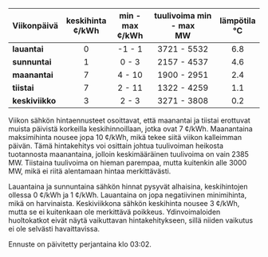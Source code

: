 | Viikonpäivä  | keskihinta<br>¢/kWh | min - max<br>¢/kWh | tuulivoima min - max<br>MW | lämpötila<br>°C |
|:-------------|:----------------:|:----------------:|:-------------:|:-------------:|
| **lauantai** |        0        |      -1 - 1     |    3721 - 5532   |      6.8      |
| **sunnuntai**|        1        |      0 - 3      |    2157 - 4537   |      4.6      |
| **maanantai**|        7        |      4 - 10     |    1900 - 2951   |      2.4      |
| **tiistai**  |        7        |      2 - 11     |    1322 - 4259   |      1.1      |
| **keskiviikko**|      3        |      2 - 3      |    3271 - 3808   |      0.2      |

Viikon sähkön hintaennusteet osoittavat, että maanantai ja tiistai erottuvat muista päivistä korkeilla keskihinnoillaan, jotka ovat 7 ¢/kWh. Maanantaina maksimihinta nousee jopa 10 ¢/kWh, mikä tekee siitä viikon kalleimman päivän. Tämä hintakehitys voi osittain johtua tuulivoiman heikosta tuotannosta maanantaina, jolloin keskimääräinen tuulivoima on vain 2385 MW. Tiistaina tuulivoima on hieman parempaa, mutta kuitenkin alle 3000 MW, mikä ei riitä alentamaan hintaa merkittävästi.

Lauantaina ja sunnuntaina sähkön hinnat pysyvät alhaisina, keskihintojen ollessa 0 ¢/kWh ja 1 ¢/kWh. Lauantaina on jopa negatiivinen minimihinta, mikä on harvinaista. Keskiviikkona sähkön keskihinta nousee 3 ¢/kWh, mutta se ei kuitenkaan ole merkittävä poikkeus. Ydinvoimaloiden huoltokatkot eivät näytä vaikuttavan hintakehitykseen, sillä niiden vaikutus ei ole selvästi havaittavissa.

Ennuste on päivitetty perjantaina klo 03:02.